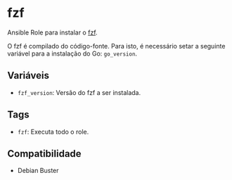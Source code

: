 # fzf

Ansible Role para instalar o [fzf](https://github.com/junegunn/fzf).

O fzf é compilado do código-fonte. Para isto, é necessário setar a seguinte
variável para a instalação do Go: `go_version`.

## Variáveis

- `fzf_version`: Versão do fzf a ser instalada.

## Tags

- `fzf`: Executa todo o role.

## Compatibilidade

- Debian Buster
